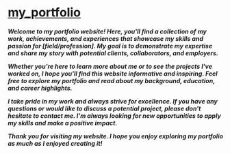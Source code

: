 # [my_portfolio](https://mcnores-samuel.github.io/my_portfolio/)
***Welcome to my portfolio website! Here, you'll find a collection of my work, achievements, and experiences that showcase my skills and passion for [field/profession]. My goal is to demonstrate my expertise and share my story with potential clients, collaborators, and employers.***

***Whether you're here to learn more about me or to see the projects I've worked on, I hope you'll find this website informative and inspiring. Feel free to explore my portfolio and read about my background, education, and career highlights.***

***I take pride in my work and always strive for excellence. If you have any questions or would like to discuss a potential project, please don't hesitate to contact me. I'm always looking for new opportunities to apply my skills and make a positive impact.***

***Thank you for visiting my website. I hope you enjoy exploring my portfolio as much as I enjoyed creating it!***